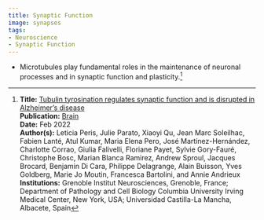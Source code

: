 ```yaml
---
title: Synaptic Function
image: synapses
tags:
- Neuroscience
- Synaptic Function
---
```

- Microtubules play fundamental roles in the maintenance of neuronal processes and in synaptic function and plasticity.[^1]

[^1]: **Title:** [Tubulin tyrosination regulates synaptic function and is disrupted in Alzheimer’s disease](https://doi.org/10.1093%2Fbrain%2Fawab436)<br>
**Publication:** [Brain](http://brain.oxfordjournals.org/)<br>
**Date:** Feb 2022<br>
**Author(s):** Leticia Peris, Julie Parato, Xiaoyi Qu, Jean Marc Soleilhac, Fabien Lanté, Atul Kumar, Maria Elena Pero, José Martínez-Hernández, Charlotte Corrao, Giulia Falivelli, Floriane Payet, Sylvie Gory-Fauré, Christophe Bosc, Marian Blanca Ramirez, Andrew Sproul, Jacques Brocard, Benjamin Di Cara, Philippe Delagrange, Alain Buisson, Yves Goldberg, Marie Jo Moutin, Francesca Bartolini, and Annie Andrieux<br>
**Institutions:** Grenoble Institut Neurosciences, Grenoble, France; Department of Pathology and Cell Biology Columbia University Irving Medical Center, New York, USA; Universidad Castilla-La Mancha, Albacete, Spain
